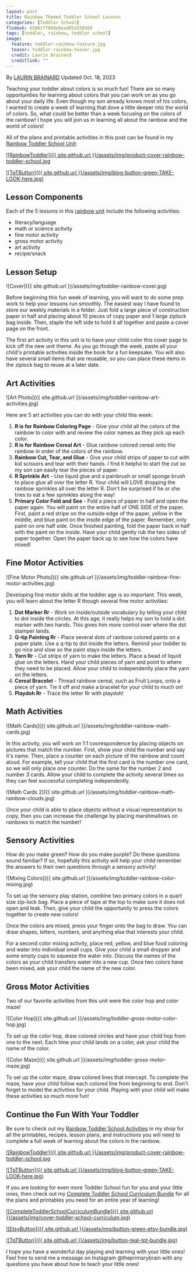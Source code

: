 ```yaml
---
layout: post
title: Rainbow Themed Toddler School Lessons
categories: [Toddler School]
flodesk: 650b1ff80de6ead05a550369
tags: [toddler, rainbow, toddler school]
image:
  feature: toddler-rainbow-feature.jpg
  teaser: toddler-rainbow-teaser.jpg
  credit: Laurin Brainard
  creditlink: ""
---
```

By [LAURIN BRAINARD](https://theprimarybrain.com/menu/about/) Updated Oct. 18, 2023

Teaching your toddler about colors is so much fun! There are so many opportunities for learning about colors that you can work on as you go about your daily life. Even though my son already knows most of his colors, I wanted to create a week of learning that dove a little deeper into the world of colors. So, what could be better than a week focusing on the colors of the rainbow! I hope you will join us in learning all about the rainbow and the world of colors!

All of the plans and printable activities in this post can be found in my [Rainbow Toddler School Unit](https://www.teacherspayteachers.com/Product/Rainbow-Toddler-Activities-Preschool-Curriculum-Theme-and-Lesson-Plans-4058381?utm_source=PB%20Blog&utm_campaign=Rainbow%20Toddler%20School%20Unit):

[![RainbowToddler]({{ site.github.url }}/assets/img/product-cover-rainbow-toddler-school.jpg](https://www.teacherspayteachers.com/Product/Rainbow-Toddler-Activities-Preschool-Curriculum-Theme-and-Lesson-Plans-4058381?utm_source=PB%20Blog&utm_campaign=Rainbow%20Toddler%20School%20Unit)


[![TpTButton]({{ site.github.url }}/assets/img/blog-button-green-TAKE-LOOK-here.jpg)](https://www.teacherspayteachers.com/Product/Rainbow-Toddler-Activities-Preschool-Curriculum-Theme-and-Lesson-Plans-4058381?utm_source=PB%20Blog&utm_campaign=Rainbow%20Toddler%20School%20Unit)

## Lesson Components
Each of the 5 lessons in this [rainbow unit](https://www.teacherspayteachers.com/Product/Rainbow-Toddler-Activities-Preschool-Curriculum-Theme-and-Lesson-Plans-4058381?utm_source=PB%20Blog&utm_campaign=Rainbow%20Toddler%20School%20Unit) include the following activities:
- literacy/language
- math or science activity
- fine motor activity
- gross motor activity
- art activity
- recipe/snack

## Lesson Setup
![Cover]({{ site.github.url }}/assets/img/toddler-rainbow-cover.jpg)

Before beginning this fun week of learning, you will want to do some prep work to help your lessons run smoothly. The easiest way I have found to store our weekly materials in a folder. Just fold a large piece of construction paper in half and placing about 10 pieces of copy paper and 1 large ziplock bag inside. Then, staple the left side to hold it all together and paste a cover page on the front. 

The first art activity in this unit is to have your child color this cover page to kick off the new unit theme. As you go through the week, paste all your child's printable activities inside the book for a fun keepsake. You will also have several small items that are reusable, so you can place these items in the ziplock bag to reuse at a later date. 

## Art Activities

![Art Photo]({{ site.github.url }}/assets/img/toddler-rainbow-art-activities.jpg)

Here are 5 art activities you can do with your child this week: 

1. **R is for Rainbow Coloring Page** - Give your child all the colors of the rainbow to color with and review the color names as they pick up each color. 
2. **R is for Rainbow Cereal Art** - Glue rainbow colored cereal onto the rainbow in order of the colors of the rainbow.
3. **Rainbow Cut, Tear, and Glue** - Give your child strips of paper to cut with kid scissors and tear with their hands. I find it helpful to start the cut so my son can easily tear the pieces of paper.
4. **R Sprinkle Art** - Use liquid glue and a painbrush or small sponge brush to place glue all over the letter R. Your child will LOVE dropping the rainbow sprinkles all over the letter R. Don't be surprised if he or she tries to eat a few sprinkles along the way!
5. **Primary Color Fold and See** - Fold a piece of paper in half and open the paper again. You will paint on the entire half of ONE SIDE of the paper. First, paint a red stripe on the outside edge of the paper, yellow in the middle, and blue paint on the inside edge of the paper. Remember, only paint on one half side. Once finished painting, fold the paper back in half with the paint on the inside. Have your child gently rub the two sides of paper together. Open the paper back up to see how the colors have mixed!

## Fine Motor Activities
![Fine Motor Photo]({{ site.github.url }}/assets/img/toddler-rainbow-fine-motor-activities.jpg)

Developing fine motor skills at the toddler age is so important. This week, you will learn about the letter R though several fine motor activities:

1. **Dot Marker Rr** - Work on inside/outside vocabulary by telling your child to dot inside the circles. At this age, it really helps my son to hold a dot marker with two hands. This gives him more control over where the dot stamper lands. 
2. **Q-tip Painting Rr** - Place several dots of rainbow colored paints on a paper plate. Use a q-tip to dot inside the letters. Remind your toddler to go nice and slow so the paint stays inside the letters.
3. **Yarn Rr** - Cut strips of yarn to make the letters. Place a bead of liquid glue on the letters. Hand your child pieces of yarn and point to where they need to be placed. Allow your child to independently place the yarn on the letters. 
4. **Cereal Bracelet** - Thread rainbow cereal, such as Fruit Loops, onto a piece of yarn. Tie it off and make a bracelet for your child to much on!
5. **Playdoh Rr** - Trace the letter Rr with playdoh! 

## Math Activities
![Math Cards]({{ site.github.url }}/assets/img/toddler-rainbow-math-cards.jpg)

In this activity, you will work on 1:1 coorespondence by placing objects on pictures that match the number. First, show your child the number and say it's name. Then, place a counter on each picture of the rainbow and count aloud. For example, tell your child that the first card is the number one card, so we will only place one counter. Do the same for the number 2 and number 3 cards. Allow your child to complete the activity several times so they can feel successful completing independently. 

![Math Cards 2]({{ site.github.url }}/assets/img/toddler-rainbow-math-rainbow-clouds.jpg)

Once your child is able to place objects without a visual representation to copy, then you can increase the challenge by placing marshmallows on rainbows to match the number!

## Sensory Activities

How do you make green? How do you make purple? Do these questions sound familiar? If so, hopefully this activity will help your child remember the answers to their own questions through a sensory activity!

![Mixing Colors]({{ site.github.url }}/assets/img/toddler-rainbow-color-mixing.jpg)

To set up the sensory play station, combine two primary colors in a quart size zip-lock bag. Place a piece of tape at the top to make sure it does not open and leak. Then, give your child the opportunity to press the colors together to create new colors! 

Once the colors are mixed, press your finger onto the bag to draw. You can draw shapes, letters, numbers, and anything else that interests your child. 

For a second color mixing activity, place red, yellow, and blue food coloring and water into individual small cups. Give your child a small dropper and some empty cups to squeeze the water into. Discuss the names of the colors as your child transfers water into a new cup. Once two colors have been mixed, ask your child the name of the new color.

## Gross Motor Activities

Two of our favorite activities from this unit were the color hop and color maze!

![Color Hop]({{ site.github.url }}/assets/img/toddler-gross-motor-color-hop.jpg)

To set up the color hop, draw colored circles and have your child hop from one to the next. Each time your child lands on a color, ask your child the name of the color. 

![Color Maze]({{ site.github.url }}/assets/img/toddler-gross-motor-maze.jpg)

To set up the color maze, draw colored lines that intercept. To complete the maze, have your child follow each colored line from beginning to end. Don't forget to model the activities for your child. Playing with your child will make these activities so much more fun!

## Continue the Fun With Your Toddler
Be sure to check out my [Rainbow Toddler School Activities](https://www.teacherspayteachers.com/Product/Rainbow-Toddler-Activities-Preschool-Curriculum-Theme-and-Lesson-Plans-4058381?utm_source=PB%20Blog&utm_campaign=Rainbow%20Toddler%20School%20Unit) in my shop for all the printables, recipes, lesson plans, and instructions you will need to complete a full week of learning about the colors in the rainbow.

[![RainbowToddler]({{ site.github.url }}/assets/img/product-cover-rainbow-toddler-school.jpg](https://www.teacherspayteachers.com/Product/Rainbow-Toddler-Activities-Preschool-Curriculum-Theme-and-Lesson-Plans-4058381?utm_source=PB%20Blog&utm_campaign=Rainbow%20Toddler%20School%20Unit)


[![TpTButton]({{ site.github.url }}/assets/img/blog-button-green-TAKE-LOOK-here.jpg)](https://www.teacherspayteachers.com/Product/Rainbow-Toddler-Activities-Preschool-Curriculum-Theme-and-Lesson-Plans-4058381?utm_source=PB%20Blog&utm_campaign=Rainbow%20Toddler%20School%20Unit)

If you are looking for even more Toddler School fun for you and your little ones, then check out my [Complete Toddler School Curriculum Bundle](https://www.teacherspayteachers.com/Product/The-Complete-Toddler-School-Curriculum-Preschool-Activities-Lesson-Plans-9277137?st=d4f10691f6220ae963d64a0926662e73&utm_source=PB%20BLOG&utm_campaign=Complete%20Toddler%20Bundle%20TextLink) for all the plans and printables you need for an entire year of learning!

[![CompleteToddlerSchoolCurriculumBundle]({{ site.github.url }}/assets/img/cover-toddler-school-curriculum.jpg)](https://www.teacherspayteachers.com/Product/The-Complete-Toddler-School-Curriculum-Preschool-Activities-Lesson-Plans-9277137?st=d4f10691f6220ae963d64a0926662e73&utm_source=PB%20BLOG&utm_campaign=Complete%20Toddler%20Bundle%20Cover)

[![EtsyButton]({{ site.github.url }}/assets/img/button-green-etsy-bundle.jpg)](https://theprimarybrain.etsy.com/listing/1575955240)

[![TpTButton]({{ site.github.url }}/assets/img/button-teal-tpt-bundle.jpg)](https://www.teacherspayteachers.com/Product/The-Complete-Toddler-School-Curriculum-Preschool-Activities-Lesson-Plans-9277137?st=d4f10691f6220ae963d64a0926662e73&utm_source=PB%20BLOG&utm_campaign=Complete%20Toddler%20Bundle%20Button)

I hope you have a wonderful day playing and learning with your little ones! Feel free to send me a message on Instagram @theprimarybrain with any questions you have about how to teach your little ones!
